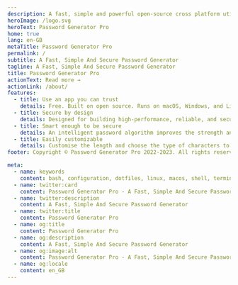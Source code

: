```yaml
---
description: A fast, simple and powerful open-source cross platform utility tool for generating strong, unique and random passwords
heroImage: /logo.svg
heroText: Password Generator Pro
home: true
lang: en-GB
metaTitle: Password Generator Pro
permalink: /
subtitle: A Fast, Simple And Secure Password Generator
tagline: A Fast, Simple And Secure Password Generator
title: Password Generator Pro
actionText: Read more →
actionLink: /about/
features:
  - title: Use an app you can trust
    details: Free. Built on open source. Runs on macOS, Windows, and Linux. No ads. No tracking. No data collection.
  - title: Secure by design
    details: Designed for building high-performance, reliable, and secure passwords. No data is ever sent to the cloud.
  - title: Smart enough to be secure
    details: An intelligent password algorithm improves the strength and randomness of your passwords.
  - title: Easily customizable
    details: Customise the length and choose the type of characters to include in your passwords.
footer: Copyright © Password Generator Pro 2022-2023. All rights reserved.

meta:
  - name: keywords
    content: bash, configuration, dotfiles, linux, macos, shell, terminal, windows
  - name: twitter:card
    content: Password Generator Pro - A Fast, Simple And Secure Password Generator.
  - name: twitter:description
    content: A Fast, Simple And Secure Password Generator
  - name: twitter:title
    content: Password Generator Pro
  - name: og:title
    content: Password Generator Pro
  - name: og:description
    content: A Fast, Simple And Secure Password Generator
  - name: og:image:alt
    content: Password Generator Pro - A Fast, Simple And Secure Password Generator.
  - name: og:locale
    content: en_GB
---
```

